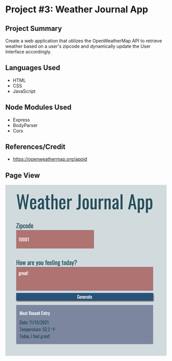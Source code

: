 # Project #3: Weather Journal App

## Project Summary

Create a web application that utilizes the OpenWeatherMap API to retrieve weather based on a user's zipcode and dynamically update the User Interface accordingly.

## Languages Used

- HTML
- CSS
- JavaScript

## Node Modules Used

- Express
- BodyParser
- Cors

## References/Credit

- https://openweathermap.org/appid

## Page View

<!-- ![Image of Final Project](./demo.png =100x20) -->
<img src="./demo.png" width="700" heigh="950" img-align="center">

